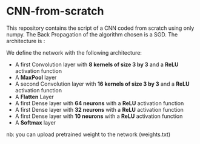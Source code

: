 # CNN-from-scratch
This repository contains the script of a CNN  coded from scratch using only numpy.
The Back Propagation of the algorithm chosen is a SGD. 
The architecture is :

We define the network with the following architecture:
- A first Convolution layer with __8 kernels of size 3 by 3__ and a __ReLU__ activation function
- A __MaxPool__ layer
- A second Convolution layer with __16 kernels of size 3 by 3__ and a __ReLU__ activation function
- A __Flatten__ Layer 
- A first Dense layer with __64 neurons__ with a __ReLU__ activation function
- A first Dense layer with __32 neurons__ with a __ReLU__ activation function
- A first Dense layer with __10 neurons__ with a __ReLU__ activation function
- A __Softmax__ layer

nb: you can upload pretrained weight to the network (weights.txt)
